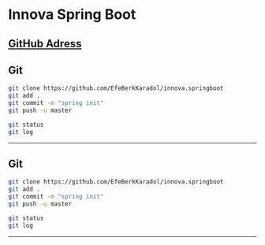# Innova Spring Boot
[GitHub Adress](https://github.com/EfeBerkKaradol/innova.springboot)
---

## Git
```sh
git clone https://github.com/EfeBerkKaradol/innova.springboot
git add .
git commit -m "spring init"
git push -u master

git status
git log
```

---
## Git
```sh
git clone https://github.com/EfeBerkKaradol/innova.springboot
git add .
git commit -m "spring init"
git push -u master

git status
git log
```

---